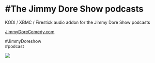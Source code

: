 #The Jimmy Dore Show podcasts<br>
=============================

KODI / XBMC / Firestick audio addon for the Jimmy Dore Show podcasts<br>

<a href="https://jimmydorecomedy.com/">JimmyDoreComedy.com</a><br>

#JimmyDoreshow<br>
#podcast<br>

<a href="https://jimmydorecomedy.com/"><img src="https://upisnvej69-flywheel.netdna-ssl.com/wp-content/uploads/2017/06/slider4c.jpg">
